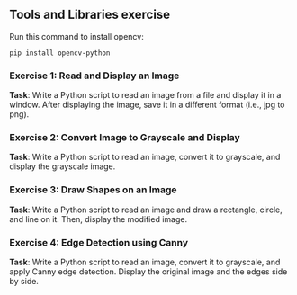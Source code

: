 ## Tools and Libraries exercise

Run this command to install opencv:

`pip install opencv-python`

### Exercise 1: Read and Display an Image

**Task**: Write a Python script to read an image from a file and display it in a window. After displaying the image, save it in a different format (i.e., jpg to png).


### Exercise 2: Convert Image to Grayscale and Display

**Task**: Write a Python script to read an image, convert it to grayscale, and display the grayscale image.


### Exercise 3: Draw Shapes on an Image

**Task**: Write a Python script to read an image and draw a rectangle, circle, and line on it. Then, display the modified image.


### Exercise 4: Edge Detection using Canny

**Task**: Write a Python script to read an image, convert it to grayscale, and apply Canny edge detection. Display the original image and the edges side by side.

